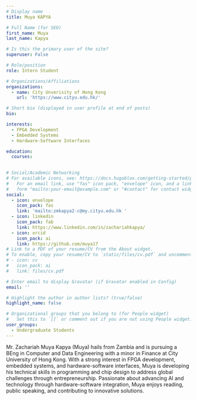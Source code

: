 ```yaml
---
# Display name
title: Muya KAPYA

# Full Name (for SEO)
first_name: Muya
last_name: Kapya

# Is this the primary user of the site?
superuser: False

# Role/position
role: Intern Student

# Organizations/Affiliations
organizations:
  - name: City Unverisity of Hong Kong
    url: 'https://www.cityu.edu.hk/'

# Short bio (displayed in user profile at end of posts)
bio: 

interests:
  - FPGA Development
  - Embedded Systems
  - Hardware-Software Interfaces

education:
  courses:
    

# Social/Academic Networking
# For available icons, see: https://docs.hugoblox.com/getting-started/page-builder/#icons
#   For an email link, use "fas" icon pack, "envelope" icon, and a link in the
#   form "mailto:your-email@example.com" or "#contact" for contact widget.
social:
  - icon: envelope
    icon_pack: fas
    link: 'mailto:zmkapya2-c@my.cityu.edu.hk '
  - icon: linkedin
    icon_pack: fab
    link: https://www.linkedin.com/in/zachariahkapya/    
  - icon: orcid
    icon_pack: ai
    link: https://github.com/muya17
# Link to a PDF of your resume/CV from the About widget.
# To enable, copy your resume/CV to `static/files/cv.pdf` and uncomment the lines below.
# - icon: cv
#   icon_pack: ai
#   link: files/cv.pdf

# Enter email to display Gravatar (if Gravatar enabled in Config)
email: ''

# Highlight the author in author lists? (true/false)
highlight_name: false

# Organizational groups that you belong to (for People widget)
#   Set this to `[]` or comment out if you are not using People widget.
user_groups:
  - Undergraduate Students
---
```


Mr. Zachariah Muya Kapya (Muya) hails from Zambia and is pursuing a BEng in Computer and Data Engineering with a minor in Finance at City University of Hong Kong. With a strong interest in FPGA development, embedded systems, and hardware-software interfaces, Muya is developing his technical skills in programming and chip design to address global challenges through entrepreneurship. Passionate about advancing AI and technology through hardware-software integration, Muya enjoys reading, public speaking, and contributing to innovative solutions.
